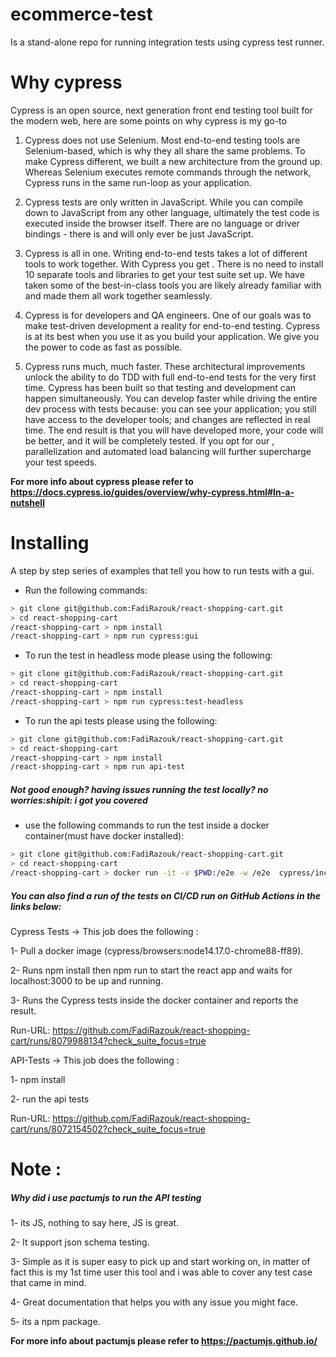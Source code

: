 # ecommerce-test
Is a stand-alone repo for running integration tests using cypress test runner.
# Why cypress  
Cypress is an open source, next generation front end testing tool built for the modern web, here are some points on why cypress is my go-to
1. Cypress does not use Selenium.
Most end-to-end testing tools are Selenium-based, which is why they all share the same problems. To make Cypress different, we built a new architecture from the ground up. Whereas Selenium executes remote commands through the network, Cypress runs in the same run-loop as your application.

2. Cypress tests are only written in JavaScript.
While you can compile down to JavaScript from any other language, ultimately the test code is executed inside the browser itself. There are no language or driver bindings - there is and will only ever be just JavaScript.

3. Cypress is all in one.
Writing end-to-end tests takes a lot of different tools to work together. With Cypress you get . There is no need to install 10 separate tools and libraries to get your test suite set up. We have taken some of the best-in-class tools you are likely already familiar with and made them all work together seamlessly.

4. Cypress is for developers and QA engineers.
One of our goals was to make test-driven development a reality for end-to-end testing. Cypress is at its best when you use it as you build your application. We give you the power to code as fast as possible.

5. Cypress runs much, much faster.
These architectural improvements unlock the ability to do TDD with full end-to-end tests for the very first time. Cypress has been built so that testing and development can happen simultaneously. You can develop faster while driving the entire dev process with tests because: you can see your application; you still have access to the developer tools; and changes are reflected in real time. The end result is that you will have developed more, your code will be better, and it will be completely tested. If you opt for our , parallelization and automated load balancing will further supercharge your test speeds.

**For more info about cypress please refer to https://docs.cypress.io/guides/overview/why-cypress.html#In-a-nutshell**

# Installing

A step by step series of examples that tell you how to run tests with a gui.

- Run the following commands:

```bash
> git clone git@github.com:FadiRazouk/react-shopping-cart.git
> cd react-shopping-cart
/react-shopping-cart > npm install
/react-shopping-cart > npm run cypress:gui
```

- To run the test in headless mode please using the following:


```bash
> git clone git@github.com:FadiRazouk/react-shopping-cart.git
> cd react-shopping-cart
/react-shopping-cart > npm install
/react-shopping-cart > npm run cypress:test-headless
```

- To run the api tests please using the following:


```bash
> git clone git@github.com:FadiRazouk/react-shopping-cart.git
> cd react-shopping-cart
/react-shopping-cart > npm install
/react-shopping-cart > npm run api-test
```

#####  Not good enough? having issues running the test locally? no worries:shipit: i got you covered 

* use the following commands to run the test inside a docker container(must have docker installed):

```bash
> git clone git@github.com:FadiRazouk/react-shopping-cart.git
> cd react-shopping-cart
/react-shopping-cart > docker run -it -v $PWD:/e2e -w /e2e  cypress/included:4.1.0
```
#####  You can also find a run of the tests on CI/CD run on GitHub Actions in the links below: 

Cypress Tests -> This job does the following : 

1- Pull a docker image (cypress/browsers:node14.17.0-chrome88-ff89).

2- Runs npm install then npm run to start the react app and waits for localhost:3000 to be up and running.

3- Runs the Cypress tests inside the docker container and reports the result.

Run-URL: https://github.com/FadiRazouk/react-shopping-cart/runs/8079988134?check_suite_focus=true

API-Tests -> This job does the following :

1- npm install

2- run the api tests

Run-URL: https://github.com/FadiRazouk/react-shopping-cart/runs/8072154502?check_suite_focus=true

# Note :

#####  Why did i use pactumjs to run the API testing

1- its JS, nothing to say here, JS is great.

2- It support json schema testing.

3- Simple as it is super easy to pick up and start working on, in matter of fact this is my 1st time user this tool and i was able to cover any test case that came in mind.

4- Great documentation that helps you with any issue you might face.

5- its a npm package.

**For more info about pactumjs please refer to https://pactumjs.github.io/**
